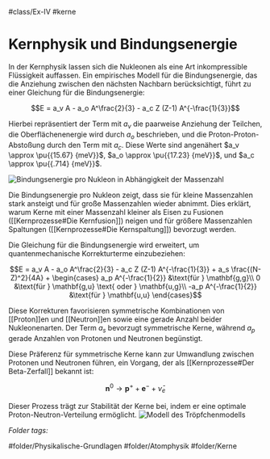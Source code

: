 #class/Ex-IV #kerne 

# Kernphysik und Bindungsenergie

In der Kernphysik lassen sich die Nukleonen als eine Art inkompressible Flüssigkeit auffassen. Ein empirisches Modell für die Bindungsenergie, das die Anziehung zwischen den nächsten Nachbarn berücksichtigt, führt zu einer Gleichung für die Bindungsenergie:

$$E = a_v A - a_o A^\frac{2}{3} - a_c Z (Z-1) A^{-\frac{1}{3}}$$

Hierbei repräsentiert der Term mit $a_v$ die paarweise Anziehung der Teilchen, die Oberflächenenergie wird durch $a_o$ beschrieben, und die Proton-Proton-Abstoßung durch den Term mit $a_c$. Diese Werte sind angenähert $a_v \approx \pu{{15.67} {meV}}$, $a_o \approx \pu{{17.23} {meV}}$, und $a_c \approx \pu{{.714} {meV}}$.

![Bindungsenergie pro Nukleon in Abhängigkeit der Massenzahl](fig/Ex4_0923_binding-energy.jpg)

Die Bindungsenergie pro Nukleon zeigt, dass sie für kleine Massenzahlen stark ansteigt und für große Massenzahlen wieder abnimmt. Dies erklärt, warum Kerne mit einer Massenzahl kleiner als Eisen zu Fusionen ([[Kernprozesse#Die Kernfusion]]) neigen und für größere Massenzahlen Spaltungen ([[Kernprozesse#Die Kernspaltung]]) bevorzugt werden.

Die Gleichung für die Bindungsenergie wird erweitert, um quantenmechanische Korrekturterme einzubeziehen:

$$E = a_v A - a_o A^\frac{2}{3} - a_c Z (Z-1) A^{-\frac{1}{3}} + a_s \frac{(N-Z)^2}{4A} + \begin{cases}
        a_p A^{-\frac{1}{2}} &\text{für } \mathbf{g,g}\\
        0 &\text{für } \mathbf{g,u} \text{ oder } \mathbf{u,g}\\
        -a_p A^{-\frac{1}{2}} &\text{für } \mathbf{u,u}
    \end{cases}$$

Diese Korrekturen favorisieren symmetrische Kombinationen von [[Proton]]en und [[Neutron]]en sowie eine gerade Anzahl beider Nukleonenarten. Der Term $a_s$ bevorzugt symmetrische Kerne, während $a_p$ gerade Anzahlen von Protonen und Neutronen begünstigt.

Diese Präferenz für symmetrische Kerne kann zur Umwandlung zwischen Protonen und Neutronen führen, ein Vorgang, der als [[Kernprozesse#Der Beta-Zerfall]] bekannt ist:

$${\mathbf{n}^0}\longrightarrow {\mathbf{p}^+}+ {\mathbf{e}^-}+ \bar{\nu}_e$$

Dieser Prozess trägt zur Stabilität der Kerne bei, indem er eine optimale Proton-Neutron-Verteilung ermöglicht.
![Modell des Tröpfchenmodells](fig/Ex4_0923_Tröpchenmodell.png)


 *Folder tags:*

#folder/Physikalische-Grundlagen #folder/Atomphysik #folder/Kerne